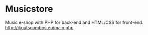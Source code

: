 # Musicstore

Music e-shop with PHP for back-end and HTML/CSS for front-end.<br>
http://ikoutsoumbos.eu/main.php
